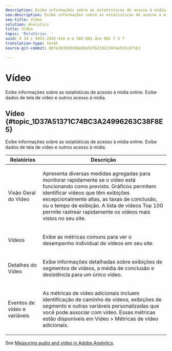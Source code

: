 ```yaml
---
description: Exibe informações sobre as estatísticas de acesso à mídia online. Exibe dados de tela de vídeo e outros acesso à mídia.
seo-description: Exibe informações sobre as estatísticas de acesso à mídia online. Exibe dados de tela de vídeo e outros acesso à mídia.
seo-title: Vídeo
solution: Analytics
title: Vídeo
topic: 'Relatórios  '
uuid: d 14 c 4451-2543-414 e-a 582-001 dce 001 f 5 f
translation-type: tm+mt
source-git-commit: 86fe1b3650100a05e52fb2102134fee515c871b1

---
```



# Vídeo

Exibe informações sobre as estatísticas de acesso à mídia online. Exibe dados de tela de vídeo e outros acesso à mídia.

## Vídeo {#topic_1D37A51371C74BC3A24996263C38F8E5}

Exibe informações sobre as estatísticas de acesso à mídia online. Exibe dados de tela de vídeo e outros acesso à mídia.

<table id="table_A032C55365C34F808764965ADF62F81F"> 
 <thead> 
  <tr> 
   <th colname="col1" class="entry"> Relatórios </th> 
   <th colname="col2" class="entry"> Descrição </th> 
  </tr> 
 </thead>
 <tbody> 
  <tr> 
   <td colname="col1"> Visão Geral do Vídeo </td> 
   <td colname="col2"> <p> Apresenta diversas medidas agregadas para monitorar rapidamente se o vídeo está funcionando como previsto. Gráficos permitem identificar vídeos que têm exibições excepcionalmente altas, as taxas de conclusão, ou o tempo de exibição. A lista de vídeos Top 100 permite rastrear rapidamente os vídeos mais vistos no seu site. </p> </td> 
  </tr> 
  <tr> 
   <td colname="col1"> Vídeos </td> 
   <td colname="col2"> <p> Exibe as métricas comuns para ver o desempenho individual de vídeos em seu site. </p> </td> 
  </tr> 
  <tr> 
   <td colname="col1"> Detalhes do Vídeo </td> 
   <td colname="col2"> <p> Exibe informações detalhadas sobre exibições de segmentos de vídeos, a média de conclusão e desistência para um único vídeo. </p> </td> 
  </tr> 
  <tr> 
   <td colname="col1"> Eventos de vídeo e variáveis </td> 
   <td colname="col2"> <p> As métricas de vídeo adicionais incluem identificação de caminho de vídeos, exibições de segmento e outras variáveis personalizadas que você pode associar com vídeo. Essas métricas estão disponíveis em <span class="uicontrol">Vídeo</span> &gt; <span class="uicontrol">Métricas de vídeo adicionais</span>. </p> </td> 
  </tr> 
 </tbody> 
</table>

See [Measuring audio and video in Adobe Analytics](https://marketing.adobe.com/resources/help/en_US/sc/appmeasurement/hbvideo/).
